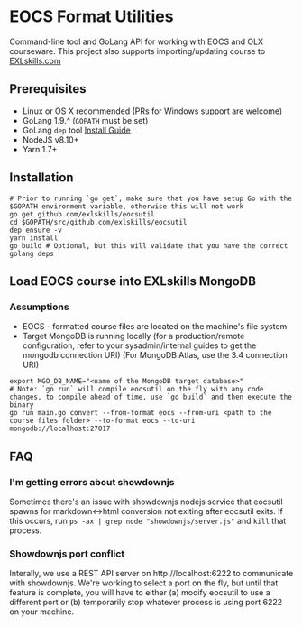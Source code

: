 # EOCS Format Utilities

Command-line tool and GoLang API for working with EOCS and OLX courseware. This project also supports importing/updating course to [EXLskills.com](https://exlskills.com/)

## Prerequisites

+ Linux or OS X recommended (PRs for Windows support are welcome)
+ GoLang 1.9.^  (`GOPATH` must be set)
+ GoLang `dep` tool [Install Guide](https://github.com/golang/dep#setup)
+ NodeJS v8.10+
+ Yarn 1.7+

## Installation

```
# Prior to running `go get`, make sure that you have setup Go with the $GOPATH environment variable, otherwise this will not work
go get github.com/exlskills/eocsutil
cd $GOPATH/src/github.com/exlskills/eocsutil
dep ensure -v
yarn install
go build # Optional, but this will validate that you have the correct golang deps
```

## Load EOCS course into EXLskills MongoDB

### Assumptions

+ EOCS - formatted course files are located on the machine's file system  
+ Target MongoDB is running locally (for a production/remote configuration, refer to your sysadmin/internal guides to get the mongodb connection URI) (For MongoDB Atlas, use the 3.4 connection URI)

```
export MGO_DB_NAME="<name of the MongoDB target database>"
# Note: `go run` will compile eocsutil on the fly with any code changes, to compile ahead of time, use `go build` and then execute the binary
go run main.go convert --from-format eocs --from-uri <path to the course files folder> --to-format eocs --to-uri mongodb://localhost:27017
```

## FAQ

### I'm getting errors about showdownjs

Sometimes there's an issue with showdownjs nodejs service that eocsutil spawns for markdown<->html conversion not exiting after eocsutil exits. If this occurs, run `ps -ax | grep node "showdownjs/server.js"` and `kill` that process.

### Showdownjs port conflict

Interally, we use a REST API server on http://localhost:6222 to communicate with showdownjs. We're working to select a port on the fly, but until that feature is complete, you will have to either (a) modify eocsutil to use a different port or (b) temporarily stop whatever process is using port 6222 on your machine.

